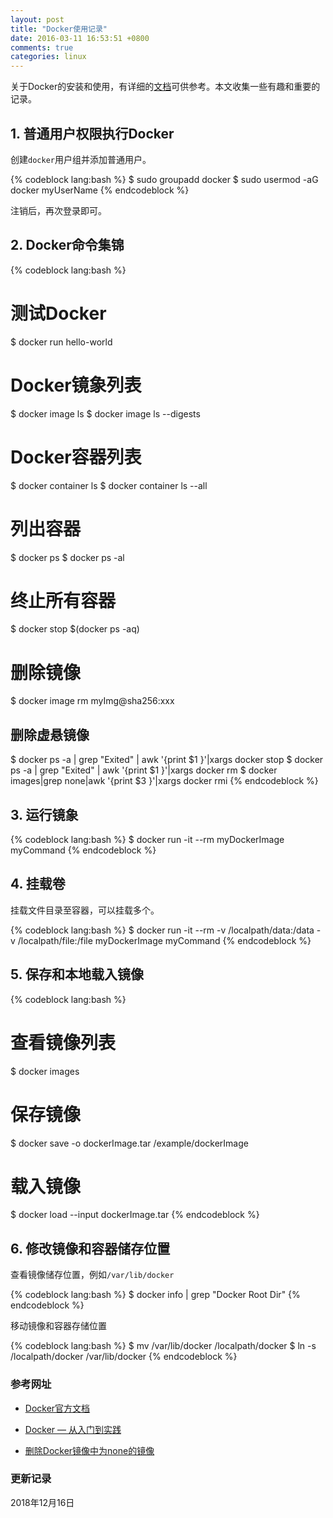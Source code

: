 ```yaml
---
layout: post
title: "Docker使用记录"
date: 2016-03-11 16:53:51 +0800
comments: true
categories: linux
---
```


关于Docker的安装和使用，有详细的[文档](https://docs.docker.com/)可供参考。本文收集一些有趣和重要的记录。

## 1. 普通用户权限执行Docker ##

创建`docker`用户组并添加普通用户。

{% codeblock lang:bash %}
$ sudo groupadd docker
$ sudo usermod -aG docker myUserName
{% endcodeblock %}

注销后，再次登录即可。

<!--more-->

## 2. Docker命令集锦 ##

{% codeblock lang:bash %}
# 测试Docker
$ docker run hello-world

# Docker镜象列表
$ docker image ls
$ docker image ls --digests

# Docker容器列表
$ docker container ls
$ docker container ls --all

# 列出容器
$ docker ps
$ docker ps -al

# 终止所有容器
$ docker stop $(docker ps -aq)

# 删除镜像
$ docker image rm myImg@sha256:xxx

## 删除虚悬镜像
$ docker ps -a | grep "Exited" | awk '{print $1 }'|xargs docker stop
$ docker ps -a | grep "Exited" | awk '{print $1 }'|xargs docker rm
$ docker images|grep none|awk '{print $3 }'|xargs docker rmi
{% endcodeblock %}

## 3. 运行镜象 ##

{% codeblock lang:bash %}
$ docker run -it --rm myDockerImage myCommand
{% endcodeblock %}

## 4. 挂载卷 ##

挂载文件目录至容器，可以挂载多个。

{% codeblock lang:bash %}
$ docker run -it --rm -v /localpath/data:/data -v /localpath/file:/file myDockerImage myCommand
{% endcodeblock %}

## 5. 保存和本地载入镜像 ##

{% codeblock lang:bash %}
# 查看镜像列表
$ docker images

# 保存镜像
$ docker save -o dockerImage.tar /example/dockerImage

# 载入镜像
$ docker load --input dockerImage.tar
{% endcodeblock %}

## 6. 修改镜像和容器储存位置 ##

查看镜像储存位置，例如`/var/lib/docker`

{% codeblock lang:bash %}
$ docker info | grep "Docker Root Dir"
{% endcodeblock %}

移动镜像和容器存储位置

{% codeblock lang:bash %}
$ mv /var/lib/docker /localpath/docker
$ ln -s /localpath/docker /var/lib/docker
{% endcodeblock %}

### <a id="Ref">参考网址</a> ###

* [Docker官方文档](https://docs.docker.com/)

* [Docker — 从入门到实践](https://www.gitbook.com/book/yeasy/docker_practice/details)

* [删除Docker镜像中为none的镜像](https://www.centos.bz/2017/08/docker-delete-none-images/)

### 更新记录 ###

2018年12月16日
